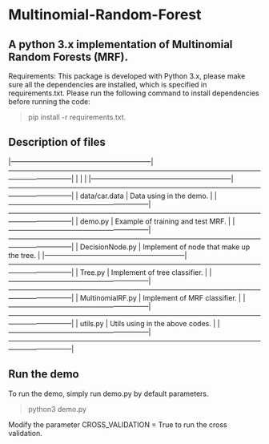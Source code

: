 # Multinomial-Random-Forest
## A python 3.x implementation of Multinomial Random Forests (MRF).

Requirements: This package is developed with Python 3.x, please make sure all the dependencies are installed, 
which is specified in requirements.txt. Please run the following command to install dependencies before running the code:
> pip install -r requirements.txt.


## Description of files

|————————————————————|—————————————————————————————————————————————|
|    <file name>     |            <description>                    |
|————————————————————|—————————————————————————————————————————————|
|   data/car.data    | Data using in the demo.                     |
|————————————————————|—————————————————————————————————————————————|
|      demo.py       | Example of training and test MRF.           |
|————————————————————|—————————————————————————————————————————————| 
|   DecisionNode.py  | Implement of node that make up the tree.    | 
|————————————————————|—————————————————————————————————————————————|
|      Tree.py       | Implement of tree classifier.               |
|————————————————————|—————————————————————————————————————————————|
|  MultinomialRF.py  | Implement of MRF classifier.                |
|————————————————————|—————————————————————————————————————————————|
|     utils.py       | Utils using in the above codes.             |
|————————————————————|—————————————————————————————————————————————|
 
## Run the demo

To run the demo, simply run demo.py by default parameters. 

> python3 demo.py

Modify the parameter CROSS_VALIDATION = True to run the cross validation.
